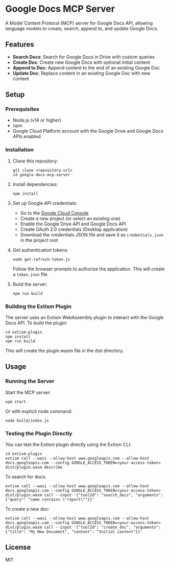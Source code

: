 # Google Docs MCP Server

A Model Context Protocol (MCP) server for Google Docs API, allowing language models to create, search, append to, and update Google Docs.

## Features

- **Search Docs**: Search for Google Docs in Drive with custom queries
- **Create Doc**: Create new Google Docs with optional initial content
- **Append to Doc**: Append content to the end of an existing Google Doc
- **Update Doc**: Replace content in an existing Google Doc with new content

## Setup

### Prerequisites

- Node.js (v14 or higher)
- npm
- Google Cloud Platform account with the Google Drive and Google Docs APIs enabled

### Installation

1. Clone this repository:
   ```
   git clone <repository-url>
   cd google-docs-mcp-server
   ```

2. Install dependencies:
   ```
   npm install
   ```

3. Set up Google API credentials:
   - Go to the [Google Cloud Console](https://console.cloud.google.com/)
   - Create a new project (or select an existing one)
   - Enable the Google Drive API and Google Docs API
   - Create OAuth 2.0 credentials (Desktop application)
   - Download the credentials JSON file and save it as `credentials.json` in the project root

4. Get authentication tokens:
   ```
   node get-refresh-token.js
   ```
   Follow the browser prompts to authorize the application. This will create a `token.json` file.

5. Build the server:
   ```
   npm run build
   ```

### Building the Extism Plugin

The server uses an Extism WebAssembly plugin to interact with the Google Docs API. To build the plugin:

```
cd extism-plugin
npm install
npm run build
```

This will create the plugin.wasm file in the dist directory.

## Usage

### Running the Server

Start the MCP server:

```
npm start
```

Or with explicit node command:

```
node build/index.js
```

### Testing the Plugin Directly

You can test the Extism plugin directly using the Extism CLI:

```
cd extism-plugin
extism call --wasi --allow-host www.googleapis.com --allow-host docs.googleapis.com --config GOOGLE_ACCESS_TOKEN=<your-access-token> dist/plugin.wasm describe
```

To search for docs:

```
extism call --wasi --allow-host www.googleapis.com --allow-host docs.googleapis.com --config GOOGLE_ACCESS_TOKEN=<your-access-token> dist/plugin.wasm call --input '{"toolId": "search_docs", "arguments": {"query": "name contains \"report\""}}'
```

To create a new doc:

```
extism call --wasi --allow-host www.googleapis.com --allow-host docs.googleapis.com --config GOOGLE_ACCESS_TOKEN=<your-access-token> dist/plugin.wasm call --input '{"toolId": "create_doc", "arguments": {"title": "My New Document", "content": "Initial content"}}'
```

## License

MIT 